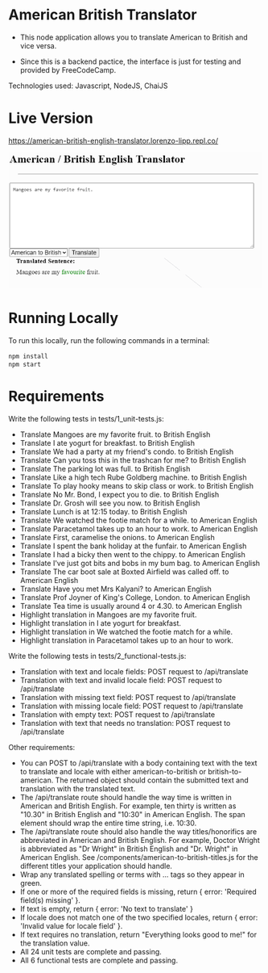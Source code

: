 # American British Translator

- This node application allows you to translate American to British and vice versa.

- Since this is a backend pactice, the interface is just for testing and provided by FreeCodeCamp.

Technologies used: Javascript, NodeJS, ChaiJS

# Live Version

https://american-british-english-translator.lorenzo-lipp.repl.co/

![image](./images/preview.png)

# Running Locally

To run this locally, run the following commands in a terminal:

```
npm install
npm start
```

# Requirements

Write the following tests in tests/1_unit-tests.js:

- Translate Mangoes are my favorite fruit. to British English
- Translate I ate yogurt for breakfast. to British English
- Translate We had a party at my friend's condo. to British English
- Translate Can you toss this in the trashcan for me? to British English
- Translate The parking lot was full. to British English
- Translate Like a high tech Rube Goldberg machine. to British English
- Translate To play hooky means to skip class or work. to British English
- Translate No Mr. Bond, I expect you to die. to British English
- Translate Dr. Grosh will see you now. to British English
- Translate Lunch is at 12:15 today. to British English
- Translate We watched the footie match for a while. to American English
- Translate Paracetamol takes up to an hour to work. to American English
- Translate First, caramelise the onions. to American English
- Translate I spent the bank holiday at the funfair. to American English
- Translate I had a bicky then went to the chippy. to American English
- Translate I've just got bits and bobs in my bum bag. to American English
- Translate The car boot sale at Boxted Airfield was called off. to American English
- Translate Have you met Mrs Kalyani? to American English
- Translate Prof Joyner of King's College, London. to American English
- Translate Tea time is usually around 4 or 4.30. to American English
- Highlight translation in Mangoes are my favorite fruit.
- Highlight translation in I ate yogurt for breakfast.
- Highlight translation in We watched the footie match for a while.
- Highlight translation in Paracetamol takes up to an hour to work.

Write the following tests in tests/2_functional-tests.js:

- Translation with text and locale fields: POST request to /api/translate
- Translation with text and invalid locale field: POST request to /api/translate
- Translation with missing text field: POST request to /api/translate
- Translation with missing locale field: POST request to /api/translate
- Translation with empty text: POST request to /api/translate
- Translation with text that needs no translation: POST request to /api/translate

Other requirements: 

- You can POST to /api/translate with a body containing text with the text to translate and locale with either american-to-british or british-to-american. The returned object should contain the submitted text and translation with the translated text.
- The /api/translate route should handle the way time is written in American and British English. For example, ten thirty is written as "10.30" in British English and "10:30" in American English. The span element should wrap the entire time string, i.e. <span class="highlight">10:30</span>.
- The /api/translate route should also handle the way titles/honorifics are abbreviated in American and British English. For example, Doctor Wright is abbreviated as "Dr Wright" in British English and "Dr. Wright" in American English. See /components/american-to-british-titles.js for the different titles your application should handle.
- Wrap any translated spelling or terms with <span class="highlight">...</span> tags so they appear in green.
- If one or more of the required fields is missing, return { error: 'Required field(s) missing' }.
- If text is empty, return { error: 'No text to translate' }
- If locale does not match one of the two specified locales, return { error: 'Invalid value for locale field' }.
- If text requires no translation, return "Everything looks good to me!" for the translation value.
- All 24 unit tests are complete and passing.
- All 6 functional tests are complete and passing.